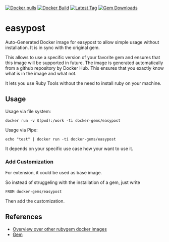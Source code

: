 [![Docker pulls](https://img.shields.io/docker/pulls/rubygem/easypost.svg)](https://hub.docker.com/r/rubygem/easypost/)
[![Docker Build](https://img.shields.io/docker/automated/rubygem/easypost.svg)](https://hub.docker.com/r/rubygem/easypost/)
[![Latest Tag](https://img.shields.io/github/tag/docker-rubygem/easypost.svg)](https://hub.docker.com/r/rubygem/easypost/)
[![Gem Downloads](https://img.shields.io/gem/dt/easypost.svg)](https://rubygems.org/gems/easypost/)
# easypost

Auto-Generated Docker image for easypost to allow simple usage without installation.
It is in sync with the original gem.

This allows to use a specific version of your favorite gem and ensures that this image will be supported in future.
The image is generated automatically from a github repository by Docker Hub.
This ensures that you exactly know what is in the image and what not.

It lets you use Ruby Tools without the need to install ruby on your machine.

## Usage

Usage via file system:

`docker run -v $(pwd):/work -ti docker-gems/easypost`

Usage via Pipe:

`echo "test" | docker run -ti docker-gems/easypost`

It depends on your specific use case how your want to use it.

### Add Customization

For extension, it could be used as base image.

So instead of struggeling with the installation of a gem, just write

`FROM docker-gems/easypost`

Then add the customization.

## References

 - [Overview over other rubygem docker images](https://github.com/thinkbot/docker-rubygem)
 - [Gem](https://rubygems.org/gems/easypost/)
